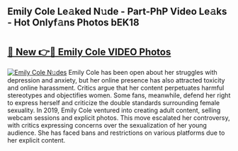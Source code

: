 ## Emily Cole Le𝚊ked N𝚞de - Part-PhP Video Le𝚊ks - Hot Onlyf𝚊ns Photos bEK18

# <h2><a href="http://ac13022.deff.icu/?id=Emily+Cole">🔗 New 👉🔴 Emily Cole VIDEO Photos</a></h2>

[![Emily Cole N𝚞des](https://i.imgur.com/rIISA9y.gif)](http://ac13022.deff.icu/?id=Emily+Cole)
Emily Cole has been open about her struggles with depression and anxiety, but her online presence has also attracted toxicity and online harassment. Critics argue that her content perpetuates harmful stereotypes and objectifies women. Some fans, meanwhile, defend her right to express herself and criticize the double standards surrounding female sexuality. In 2019, Emily Cole ventured into creating adult content, selling webcam sessions and explicit photos. This move escalated her controversy, with critics expressing concerns over the sexualization of her young audience. She has faced bans and restrictions on various platforms due to her explicit content.
